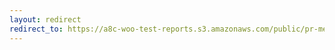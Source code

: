 ```yaml
---
layout: redirect
redirect_to: https://a8c-woo-test-reports.s3.amazonaws.com/public/pr-merge/40695/api/index.html
---
```

